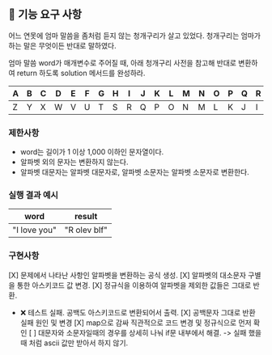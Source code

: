 ## 🚀 기능 요구 사항

어느 연못에 엄마 말씀을 좀처럼 듣지 않는 청개구리가 살고 있었다. 청개구리는 엄마가 하는 말은 무엇이든 반대로 말하였다.

엄마 말씀 word가 매개변수로 주어질 때, 아래 청개구리 사전을 참고해 반대로 변환하여 return 하도록 solution 메서드를 완성하라.

| A | B | C | D | E | F | G | H | I | J | K | L | M | N | O | P | Q | R | S | T | U | V | W | X | Y | Z |
| --- | --- | --- | --- | --- | --- | --- | --- | --- | --- | --- | --- | --- | --- | --- | --- | --- | --- | --- | --- | --- | --- | --- | --- | --- | --- |
| Z | Y | X | W | V | U | T | S | R | Q | P | O | N | M | L | K | J | I | H | G | F | E | D | C | B | A |

### 제한사항

- word는 길이가 1 이상 1,000 이하인 문자열이다.
- 알파벳 외의 문자는 변환하지 않는다.
- 알파벳 대문자는 알파벳 대문자로, 알파벳 소문자는 알파벳 소문자로 변환한다.

### 실행 결과 예시

| word | result |
| --- | --- |
| "I love you" | "R olev blf" |


### 구현사항
[X] 문제에서 나타난 사항인 알파벳을 변환하는 공식 생성.
[X] 알파벳의 대소문자 구별을 통한 아스키코드 값 변경.
[X] 정규식을 이용하여 알파벳을 제외한 값들은 그대로 반환.
 - ❌ 테스트 실패. 공백도 아스키코드로 변환되어서 출력.
[X] 공백문자 그대로 반환 실패 원인 및 변경
[X] map으로 감싸 직관적으로 코드 변경 및 정규식으로 먼저 확인
[ ] 대문자와 소문자일때의 경우를 상세히 나눠 if문 내부에서 해결. -> 실패 했을때 처럼 ascii 값만 받아서 하지 않기.